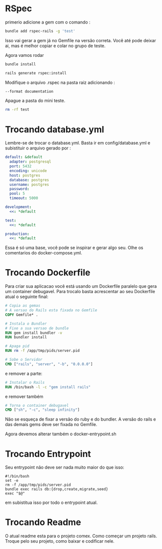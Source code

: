 # RSpec
primerio adicione a gem com o comando :
```bash
bundle add rspec-rails -g 'test'
```
Isso vai gerar a gem já no Gemfile na versão correta. Você até pode deixar ai, mas é melhor copiar e colar no grupo de teste.

Agora vamos rodar
```bash
bundle install
```
```bash
rails generate rspec:install
```
Modifique o arquivo .rspec na pasta raiz adicionando :
```bash
--format documentation
```
Apague a pasta do mini teste.
```bash
rm -rf test
```
# Trocando database.yml
Lembre-se de trocar o database.yml. Basta ir em config/database.yml e subistituir o arquivo gerado por :
```yaml
default: &default
  adapter: postgresql
  port: 5432
  encoding: unicode
  host: postgres
  database: postgres
  username: postgres
  password:
  pool: 5
  timeout: 5000

development:
  <<: *default

test:
  <<: *default

production:
  <<: *default
```
Essa é só uma base, você pode se inspirar e gerar algo seu. Olhe os comentarios do docker-compose.yml.
# Trocando Dockerfile
Para criar sua aplicacao você está usando um Dockerfile paralelo que gera um container debugavel. Para trocalo basta acrescentar ao seu Dockerfile atual o seguinte final:

```Dockerfile
# Copia as gemas
# A versao do Rails esta fixada no Gemfile
COPY Gemfile* .

# Instala o Bundler
# Fixe a sua versao de bundle
RUN gem install bundler -v
RUN bundler install

# Apaga pid
RUN rm -f /app/tmp/pids/server.pid

# Sobe o Servidor
CMD ["rails", "server", "-b", "0.0.0.0"]
```
e remover a parte:
```Dockerfile
# Instalar o Rails
RUN /bin/bash -l -c "gem install rails"

```
e remover também
```Dockerfile
# Torna o container debugavel
CMD ["sh", "-c", "sleep infinity"]

```
Não se esqueça de fixar a versão do ruby e do bundler. A versão do rails e das demais gems deve ser fixada no Gemfile.

Agora devemos alterar também o docker-entrypoint.sh
# Trocando Entrypoint
Seu entrypoint não deve ser nada muito maior do que isso:
```shell
#!/bin/bash
set -e
rm -f /app/tmp/pids/server.pid
bundle exec rails db:{drop,create,migrate,seed}
exec "$@"
```
em subistitua isso por todo o entrypoint atual.
# Trocando Readme
O atual readme esta para o projeto comex. Como começar um projeto rails. Troque pelo seu projeto, como baixar e codificar nele.
